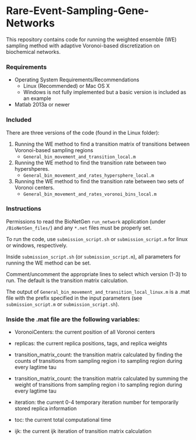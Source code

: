 # Rare-Event-Sampling-Gene-Networks
This repository contains code for running the weighted ensemble (WE) sampling method with adaptive Voronoi-based discretization on biochemical networks.

### Requirements
- Operating System Requirements/Recommendations
  - Linux (Recommended) or Mac OS X 
  - Windows is not fully implemented but a basic version is included as an example
- Matlab 2013a or newer

### Included

There are three versions of the code (found in the Linux folder): 
1. Running the WE method to find a transition matrix of transitions between Voronoi-based sampling regions 
   - `General_bin_movement_and_transition_local.m` 
2. Running the WE method to find the transition rate between two hypershperes.
   - `General_bin_movement_and_rates_hypersphere_local.m`
3. Running the WE method to find the transition rate between two sets of Voronoi centers.
   - `General_bin_movement_and_rates_voronoi_bins_local.m`

### Instructions

Permissions to read the BioNetGen `run_network` application (under `/BioNetGen_files/`) and any `*.net` files must be properly set.

To run the code, use `submission_script.sh` or `submission_script.m` for linux or windows, respectively.

Inside `submission_script.sh` (or `submission_script.m`), all parameters for running the WE method can be set. 

Comment/uncomment the appropriate lines to select which version (1-3) to run. The default is the transition matrix calculation.

The output of `General_bin_movement_and_transition_local_linux.m` is a .mat file with the prefix specified in the input parameters (see `submission_script.m` or `submission_script.sh`).


### Inside the .mat file are the following variables:

* VoronoiCenters: the current position of all Voronoi centers

* replicas: the current replica positions, tags, and replica weights

* transition_matrix_count: the transition matrix calculated by finding the counts of transitions from sampling region i to sampling region during every lagtime tau

* transition_matrix_count: the transition matrix calculated by summing the weight of transitions from sampling region i to sampling region during every lagtime tau

* iteration: the current 0-4 temporary iteration number for temporarily stored replica information

* toc: the current total computational time

* ijk: the current ijk iteration of transition matrix calculation
